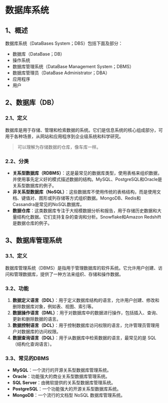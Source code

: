 # 数据库系统

## 1、概述

数据库系统（DataBases System；DBS）包括下面及部分：

- 数据库（DataBase；DB）
- 操作系统
- 数据库管理系统（DataBase Management System；DBMS）
- 数据库管理员（DataBase Administrator；DBA）
- 应用程序
- 用户

## 2、数据库（DB）

### 2.1、定义

数据库是用于存储、管理和检索数据的系统。它们是信息系统的核心组成部分，可用于各种场景，从网站和应用程序到企业级系统和科学研究。

> 可以理解为存储数据的仓库，像车库一样。

### 2.2、分类

- **关系型数据库（RDBMS）**：这是最常见的数据库类型，使用表格来组织数据，并使用事先定义好的模式描述数据的结构。MySQL、PostgreSQL和Oracle是关系型数据库的例子。
- **非关系型数据库（NoSQL）**：这些数据库不使用传统的表格结构，而是使用文档、键值对、图形或列存储等方式组织数据。MongoDB、Redis和Cassandra是常见的NoSQL数据库。
- **数据仓库**：这类数据库专注于大规模数据分析和报告，用于存储历史数据和大量结构化数据。它们支持复杂的查询和分析。Snowflake和Amazon Redshift是数据仓库的例子。

## 3、数据库管理系统

### 3.1、定义

数据库管理系统（DBMS）是指用于管理数据库的软件系统。它允许用户创建、访问和管理数据库，提供了一种方法来组织、存储和操作数据。

### 3.2、功能

1. **数据定义语言（DDL）**：用于定义数据库结构的语言，允许用户创建、修改和删除数据库对象，例如表、视图、索引等。
2. **数据操作语言（DML）**：用于对数据库中的数据进行操作，包括插入、查询、更新和删除数据的语言。
3. **数据控制语言（DCL）**：用于控制数据库访问权限的语言，允许管理员管理用户对数据库的访问权限。
4. **数据查询语言（DQL）**：用于从数据库中检索数据的语言，最常见的是 SQL（结构化查询语言）。

### 3.3、常见的DBMS

- **MySQL**：一个流行的开源关系型数据库管理系统。
- **Oracle**：功能强大的商业关系型数据库管理系统。
- **SQL Server**：由微软提供的关系型数据库管理系统。
- **PostgreSQL**：一个功能强大的开源关系型数据库系统。
- **MongoDB**：一个流行的文档型 NoSQL 数据库管理系统。

